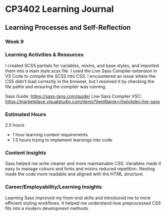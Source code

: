 # CP3402 Learning Journal

## Learning Processes and Self-Reflection

### Week 9

### Learning Activities & Resources
I created SCSS partials for variables, mixins, and base styles, and imported them into a main style.scss file. I used the Live Sass Compiler extension in VS Code to compile the SCSS into CSS. I encountered an issue where the CSS didn’t load correctly in the browser, but I resolved it by checking the file paths and ensuring the compiler was running.

Sass Guide: https://sass-lang.com/guide/ 
Live Sass Compiler VSC: https://marketplace.visualstudio.com/items?itemName=ritwickdey.live-sass

### Estimated Hours
2.5 hours
- 1 hour learning content requirements
- 1.5 hours trying to implement learnings into code

### Content Insights
Sass helped me write cleaner and more maintainable CSS. Variables made it easy to manage colours and fonts and mixins reduced repetition. Nesting made the code more readable and aligned with the HTML structure.

### Career/Employability/Learning Insights
Learning Sass improved my front-end skills and introduced me to more efficient styling workflows. It helped me understand how preprocessed CSS fits into a modern development methods.
